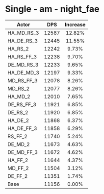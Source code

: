 # Single - am - night_fae
| Actor | DPS | Increase |
|---|:---:|:---:|
|HA_MD_RS_3|12587|12.82%|
|HA_DE_RS_3|12445|11.55%|
|HA_RS_2|12242|9.73%|
|HA_RS_FF_3|12238|9.70%|
|DE_MD_RS_3|12233|9.65%|
|HA_DE_MD_3|12197|9.33%|
|MD_RS_FF_3|12078|8.26%|
|MD_RS_2|12077|8.26%|
|HA_MD_2|12010|7.65%|
|DE_RS_FF_3|11921|6.85%|
|DE_RS_2|11920|6.85%|
|HA_DE_2|11868|6.37%|
|HA_DE_FF_3|11858|6.29%|
|RS_FF_2|11740|5.24%|
|DE_MD_2|11673|4.63%|
|DE_MD_FF_3|11672|4.62%|
|HA_FF_2|11644|4.37%|
|MD_FF_2|11504|3.12%|
|DE_FF_2|11351|1.74%|
|Base|11156|0.00%|

